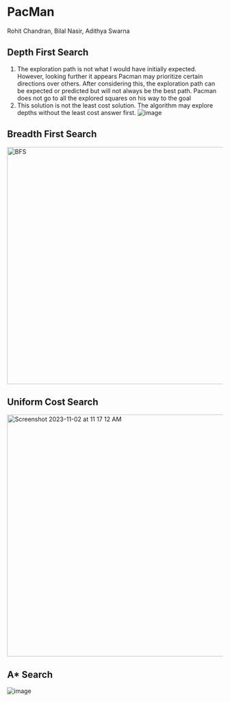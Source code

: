 # PacMan

Rohit Chandran,
Bilal Nasir,
Adithya Swarna

## Depth First Search
1. The exploration path is not what I would have initially expected. However, looking further it appears Pacman may prioritize certain directions over others. After considering this, the exploration path can be expected or predicted but will not always be the best path. Pacman does not go to all the explored squares on his way to the goal
2. This solution is not the least cost solution. The algorithm may explore depths without the least cost answer first.
![image](https://github.com/rchandran7/PacMan/assets/77090910/ee6b0a62-4ae5-4c35-a628-5a4c0d50db6b)

## Breadth First Search
<img width="554" alt="BFS" src="https://github.com/rchandran7/PacMan/assets/95551739/8bf779a6-d67f-47b8-b5ad-1d7945ca6e8b">

## Uniform Cost Search
<img width="565" alt="Screenshot 2023-11-02 at 11 17 12 AM" src="https://github.com/rchandran7/PacMan/assets/77090910/f5c2fd4f-53fe-400c-bb75-8f0e4f466749">

## A* Search
![image](https://github.com/rchandran7/PacMan/assets/77090910/8cb7d14a-a29b-400e-bdcd-4fa52964d337)
